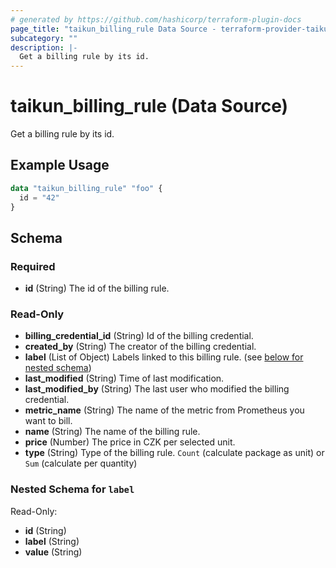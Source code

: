 ```yaml
---
# generated by https://github.com/hashicorp/terraform-plugin-docs
page_title: "taikun_billing_rule Data Source - terraform-provider-taikun"
subcategory: ""
description: |-
  Get a billing rule by its id.
---
```


# taikun_billing_rule (Data Source)

Get a billing rule by its id.

## Example Usage

```terraform
data "taikun_billing_rule" "foo" {
  id = "42"
}
```

<!-- schema generated by tfplugindocs -->
## Schema

### Required

- **id** (String) The id of the billing rule.

### Read-Only

- **billing_credential_id** (String) Id of the billing credential.
- **created_by** (String) The creator of the billing credential.
- **label** (List of Object) Labels linked to this billing rule. (see [below for nested schema](#nestedatt--label))
- **last_modified** (String) Time of last modification.
- **last_modified_by** (String) The last user who modified the billing credential.
- **metric_name** (String) The name of the metric from Prometheus you want to bill.
- **name** (String) The name of the billing rule.
- **price** (Number) The price in CZK per selected unit.
- **type** (String) Type of the billing rule. `Count` (calculate package as unit) or `Sum` (calculate per quantity)

<a id="nestedatt--label"></a>
### Nested Schema for `label`

Read-Only:

- **id** (String)
- **label** (String)
- **value** (String)


